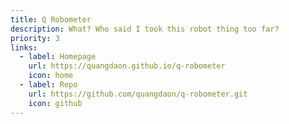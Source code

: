 ```yaml
---
title: Q Robometer
description: What? Who said I took this robot thing too far?
priority: 3
links:
  - label: Homepage
    url: https://quangdaon.github.io/q-robometer
    icon: home
  - label: Repo
    url: https://github.com/quangdaon/q-robometer.git
    icon: github
---
```

